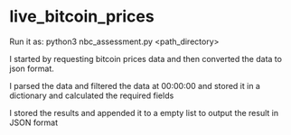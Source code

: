 # live_bitcoin_prices

Run it as:
python3 nbc_assessment.py <path_directory>
  
I started by requesting bitcoin prices data and then converted the data to json format.

I parsed the data and filtered the data at 00:00:00 and stored it in a dictionary and calculated the required fields

I stored the results and appended it to a empty list to output the result in JSON format

